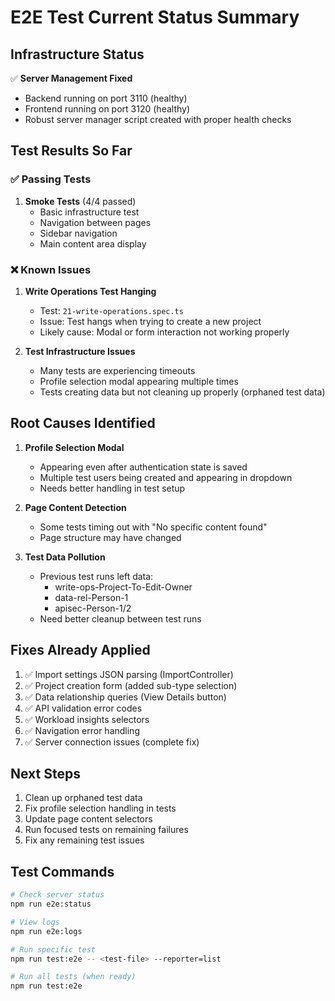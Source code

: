 # E2E Test Current Status Summary

## Infrastructure Status
✅ **Server Management Fixed**
- Backend running on port 3110 (healthy)
- Frontend running on port 3120 (healthy)
- Robust server manager script created with proper health checks

## Test Results So Far

### ✅ Passing Tests
1. **Smoke Tests** (4/4 passed)
   - Basic infrastructure test
   - Navigation between pages
   - Sidebar navigation
   - Main content area display

### ❌ Known Issues

1. **Write Operations Test Hanging**
   - Test: `21-write-operations.spec.ts`
   - Issue: Test hangs when trying to create a new project
   - Likely cause: Modal or form interaction not working properly

2. **Test Infrastructure Issues**
   - Many tests are experiencing timeouts
   - Profile selection modal appearing multiple times
   - Tests creating data but not cleaning up properly (orphaned test data)

## Root Causes Identified

1. **Profile Selection Modal**
   - Appearing even after authentication state is saved
   - Multiple test users being created and appearing in dropdown
   - Needs better handling in test setup

2. **Page Content Detection**
   - Some tests timing out with "No specific content found"
   - Page structure may have changed

3. **Test Data Pollution**
   - Previous test runs left data: 
     - write-ops-Project-To-Edit-Owner
     - data-rel-Person-1
     - apisec-Person-1/2
   - Need better cleanup between test runs

## Fixes Already Applied

1. ✅ Import settings JSON parsing (ImportController)
2. ✅ Project creation form (added sub-type selection)
3. ✅ Data relationship queries (View Details button)
4. ✅ API validation error codes
5. ✅ Workload insights selectors
6. ✅ Navigation error handling
7. ✅ Server connection issues (complete fix)

## Next Steps

1. Clean up orphaned test data
2. Fix profile selection handling in tests
3. Update page content selectors
4. Run focused tests on remaining failures
5. Fix any remaining test issues

## Test Commands

```bash
# Check server status
npm run e2e:status

# View logs
npm run e2e:logs

# Run specific test
npm run test:e2e -- <test-file> --reporter=list

# Run all tests (when ready)
npm run test:e2e
```